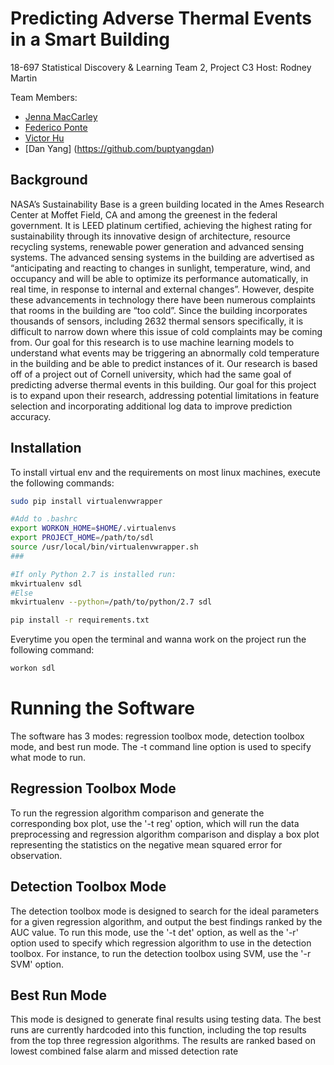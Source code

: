 # Predicting Adverse Thermal Events in a Smart Building

18-697 Statistical Discovery & Learning
Team 2, Project C3
Host: Rodney Martin

Team Members:
* [Jenna MacCarley](https://github.com/jmaccarl)
* [Federico Ponte](https://github.com/fedep3)
* [Victor Hu](https://github.com/vhu)
* [Dan Yang] (https://github.com/buptyangdan)

## Background

NASA’s Sustainability Base is a green building located in the Ames Research Center at Moffet Field, CA and among the greenest in the federal government. It is LEED platinum certified, achieving the highest rating for sustainability through its innovative design of architecture, resource recycling systems, renewable power generation and advanced sensing systems. The advanced sensing systems in the building are advertised as “anticipating and reacting to changes in sunlight, temperature, wind, and occupancy and will be able to optimize its performance automatically, in real time, in response to internal and external changes”. However, despite these advancements in technology there have been numerous complaints that rooms in the building are “too cold”. Since the building incorporates thousands of sensors, including 2632 thermal sensors specifically, it is difficult to narrow down where this issue of cold complaints may be coming from. Our goal for this research is to use machine learning models to understand what events may be triggering an abnormally cold temperature in the building and be able to predict instances of it. Our research is based off of a project out of Cornell university, which had the same goal of predicting adverse thermal events in this building. Our goal for this project is to expand upon their research, addressing potential limitations in feature selection and incorporating additional log data to improve prediction accuracy.

## Installation 

To install virtual env and the requirements on most linux machines, execute the following commands:

```bash
sudo pip install virtualenvwrapper

#Add to .bashrc
export WORKON_HOME=$HOME/.virtualenvs
export PROJECT_HOME=/path/to/sdl
source /usr/local/bin/virtualenvwrapper.sh
###

#If only Python 2.7 is installed run:
mkvirtualenv sdl
#Else
mkvirtualenv --python=/path/to/python/2.7 sdl

pip install -r requirements.txt
```

Everytime you open the terminal and wanna work on the project run the following command:

```bash
workon sdl
```

# Running the Software

The software has 3 modes: regression toolbox mode, detection toolbox mode, and best run mode. The -t command line option is used to specify what mode to run. 

## Regression Toolbox Mode
To run the regression algorithm comparison and generate the corresponding box plot, use the '-t reg' option, which will run the data preprocessing and regression algorithm comparison and display a box plot representing the statistics on the negative mean squared error for observation.

## Detection Toolbox Mode
The detection toolbox mode is designed to search for the ideal parameters for a given regression algorithm, and output the best findings ranked by the AUC value. To run this mode, use the '-t det' option, as well as the '-r' option used to specify which regression algorithm to use in the detection toolbox. For instance, to run the detection toolbox using SVM, use the '-r SVM' option.

## Best Run Mode
This mode is designed to generate final results using testing data. The best runs are currently hardcoded into this function, including the top results from the top three regression algorithms. The results are ranked based on lowest combined false alarm and missed detection rate


